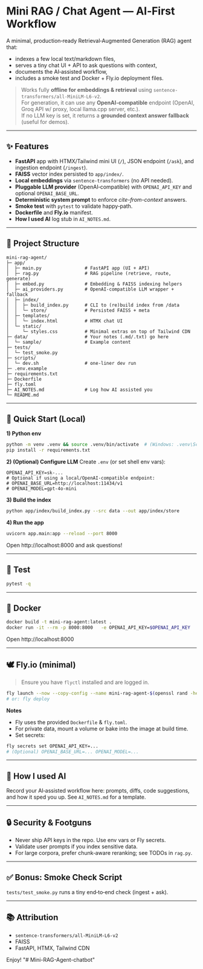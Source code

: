# Mini RAG / Chat Agent — AI‑First Workflow

A minimal, production‑ready Retrieval‑Augmented Generation (RAG) agent that:
- indexes a few local text/markdown files,
- serves a tiny chat UI + API to ask questions with context,
- documents the AI‑assisted workflow,
- includes a smoke test and Docker + Fly.io deployment files.

> Works fully **offline for embeddings & retrieval** using `sentence-transformers/all-MiniLM-L6-v2`.  
> For generation, it can use any **OpenAI‑compatible** endpoint (OpenAI, Groq API w/ proxy, local llama.cpp server, etc.).  
> If no LLM key is set, it returns a **grounded context answer fallback** (useful for demos).

---

## ✨ Features
- **FastAPI** app with HTMX/Tailwind mini UI (`/`), JSON endpoint (`/ask`), and ingestion endpoint (`/ingest`).
- **FAISS** vector index persisted to `app/index/`.
- **Local embeddings** via `sentence-transformers` (no API needed).
- **Pluggable LLM provider** (OpenAI‑compatible) with `OPENAI_API_KEY` and optional `OPENAI_BASE_URL`.
- **Deterministic system prompt** to enforce *cite-from-context* answers.
- **Smoke test** with `pytest` to validate happy‑path.
- **Dockerfile** and **Fly.io** manifest.
- **How I used AI** log stub in `AI_NOTES.md`.

---

## 🧱 Project Structure
```
mini-rag-agent/
├─ app/
│  ├─ main.py                # FastAPI app (UI + API)
│  ├─ rag.py                 # RAG pipeline (retrieve, route, generate)
│  ├─ embed.py               # Embedding & FAISS indexing helpers
│  ├─ ai_providers.py        # OpenAI-compatible LLM wrapper + fallback
│  ├─ index/
│  │  ├─ build_index.py      # CLI to (re)build index from /data
│  │  └─ store/              # Persisted FAISS + meta
│  ├─ templates/
│  │  └─ index.html          # HTMX chat UI
│  └─ static/
│     └─ styles.css          # Minimal extras on top of Tailwind CDN
├─ data/                     # Your notes (.md/.txt) go here
│  └─ sample/                # Example content
├─ tests/
│  └─ test_smoke.py
├─ scripts/
│  └─ dev.sh                 # one-liner dev run
├─ .env.example
├─ requirements.txt
├─ Dockerfile
├─ fly.toml
├─ AI_NOTES.md               # Log how AI assisted you
└─ README.md
```

---

## 🚀 Quick Start (Local)

**1) Python env**
```bash
python -m venv .venv && source .venv/bin/activate  # (Windows: .venv\Scripts\activate)
pip install -r requirements.txt
```

**2) (Optional) Configure LLM**
Create `.env` (or set shell env vars):
```
OPENAI_API_KEY=sk-...
# Optional if using a local/OpenAI-compatible endpoint:
# OPENAI_BASE_URL=http://localhost:11434/v1
# OPENAI_MODEL=gpt-4o-mini
```

**3) Build the index**
```bash
python app/index/build_index.py --src data --out app/index/store
```

**4) Run the app**
```bash
uvicorn app.main:app --reload --port 8000
```

Open http://localhost:8000 and ask questions!

---

## 🧪 Test
```bash
pytest -q
```

---

## 🐳 Docker
```bash
docker build -t mini-rag-agent:latest .
docker run -it --rm -p 8000:8000   -e OPENAI_API_KEY=$OPENAI_API_KEY   mini-rag-agent:latest
```
Open http://localhost:8000

---

## 🕊️ Fly.io (minimal)
> Ensure you have `flyctl` installed and are logged in.

```bash
fly launch --now --copy-config --name mini-rag-agent-$(openssl rand -hex 3)
# or: fly deploy
```
**Notes**
- Fly uses the provided `Dockerfile` & `fly.toml`.
- For private data, mount a volume or bake into the image at build time.
- Set secrets:
```bash
fly secrets set OPENAI_API_KEY=...
# (Optional) OPENAI_BASE_URL=... OPENAI_MODEL=...
```

---

## 📓 How I used AI
Record your AI‑assisted workflow here: prompts, diffs, code suggestions, and how it sped you up. See `AI_NOTES.md` for a template.

---

## 🔒 Security & Footguns
- Never ship API keys in the repo. Use env vars or Fly secrets.
- Validate user prompts if you index sensitive data.
- For large corpora, prefer chunk‑aware reranking; see TODOs in `rag.py`.

---

## ✅ Bonus: Smoke Check Script
`tests/test_smoke.py` runs a tiny end‑to‑end check (ingest + ask).

---

## 📚 Attribution
- `sentence-transformers/all-MiniLM-L6-v2`
- FAISS
- FastAPI, HTMX, Tailwind CDN

Enjoy!
"# Mini-RAG-Agent-chatbot" 
